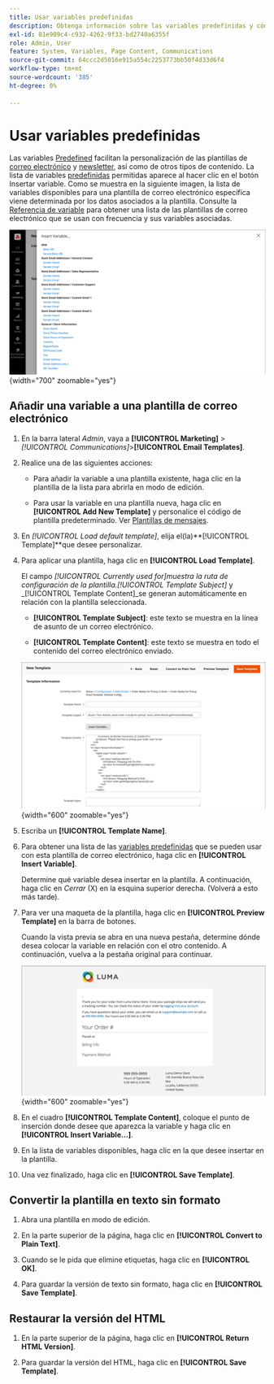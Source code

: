 ```yaml
---
title: Usar variables predefinidas
description: Obtenga información sobre las variables predefinidas y cómo añadirlas en una plantilla de correo electrónico.
exl-id: 01e909c4-c932-4262-9f33-bd2740a6355f
role: Admin, User
feature: System, Variables, Page Content, Communications
source-git-commit: 64ccc2d5016e915a554c2253773bb50f4d33d6f4
workflow-type: tm+mt
source-wordcount: '385'
ht-degree: 0%

---
```


# Usar variables predefinidas

Las variables [Predefined](variables-predefined.md) facilitan la personalización de las plantillas de [correo electrónico](email-templates.md) y [newsletter](../merchandising-promotions/newsletters.md), así como de otros tipos de contenido. La lista de variables [predefinidas](variables-predefined.md) permitidas aparece al hacer clic en el botón Insertar variable. Como se muestra en la siguiente imagen, la lista de variables disponibles para una plantilla de correo electrónico específica viene determinada por los datos asociados a la plantilla. Consulte la [Referencia de variable](variables-reference.md) para obtener una lista de las plantillas de correo electrónico que se usan con frecuencia y sus variables asociadas.

![Variables predefinidas para la plantilla de correo electrónico](./assets/email-template-new-pickup-order-predefined-variables.png){width="700" zoomable="yes"}

## Añadir una variable a una plantilla de correo electrónico

1. En la barra lateral _Admin_, vaya a **[!UICONTROL Marketing]** > _[!UICONTROL Communications]_>**[!UICONTROL Email Templates]**.

1. Realice una de las siguientes acciones:

   - Para añadir la variable a una plantilla existente, haga clic en la plantilla de la lista para abrirla en modo de edición.

   - Para usar la variable en una plantilla nueva, haga clic en **[!UICONTROL Add New Template]** y personalice el código de plantilla predeterminado. Ver [Plantillas de mensajes](email-template-custom.md#message-templates).

1. En _[!UICONTROL Load default template]_, elija el(la)**[!UICONTROL Template]**que desee personalizar.

1. Para aplicar una plantilla, haga clic en **[!UICONTROL Load Template]**.

   El campo _[!UICONTROL Currently used for]_muestra la ruta de configuración de la plantilla._[!UICONTROL Template Subject]_ y _[!UICONTROL Template Content]_se generan automáticamente en relación con la plantilla seleccionada.

   - **[!UICONTROL Template Subject]**: este texto se muestra en la línea de asunto de un correo electrónico.

   - **[!UICONTROL Template Content]**: este texto se muestra en todo el contenido del correo electrónico enviado.

   ![Contenido de plantilla de correo electrónico](./assets/email-template-content.png){width="600" zoomable="yes"}

1. Escriba un **[!UICONTROL Template Name]**.

1. Para obtener una lista de las [variables predefinidas](variables-predefined.md) que se pueden usar con esta plantilla de correo electrónico, haga clic en **[!UICONTROL Insert Variable]**.

   Determine qué variable desea insertar en la plantilla. A continuación, haga clic en _Cerrar_ (X) en la esquina superior derecha. (Volverá a esto más tarde).

1. Para ver una maqueta de la plantilla, haga clic en **[!UICONTROL Preview Template]** en la barra de botones.

   Cuando la vista previa se abra en una nueva pestaña, determine dónde desea colocar la variable en relación con el otro contenido. A continuación, vuelva a la pestaña original para continuar.

   ![Plantilla de vista previa](./assets/email-template-new-pickup-order-preview.png){width="600" zoomable="yes"}

1. En el cuadro **[!UICONTROL Template Content]**, coloque el punto de inserción donde desee que aparezca la variable y haga clic en **[!UICONTROL Insert Variable...]**.

1. En la lista de variables disponibles, haga clic en la que desee insertar en la plantilla.

1. Una vez finalizado, haga clic en **[!UICONTROL Save Template]**.

## Convertir la plantilla en texto sin formato

1. Abra una plantilla en modo de edición.

1. En la parte superior de la página, haga clic en **[!UICONTROL Convert to Plain Text]**.

1. Cuando se le pida que elimine etiquetas, haga clic en **[!UICONTROL OK]**.

1. Para guardar la versión de texto sin formato, haga clic en **[!UICONTROL Save Template]**.

## Restaurar la versión del HTML

1. En la parte superior de la página, haga clic en **[!UICONTROL Return HTML Version]**.

1. Para guardar la versión del HTML, haga clic en **[!UICONTROL Save Template]**.

